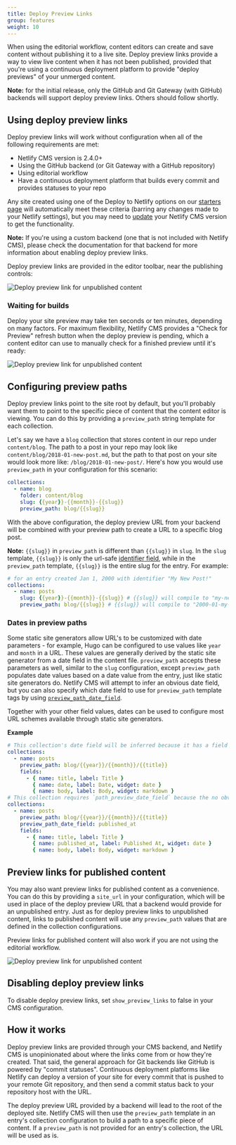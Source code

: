 ```yaml
---
title: Deploy Preview Links
group: features
weight: 10
---
```


When using the editorial workflow, content editors can create and save content without publishing it
to a live site. Deploy preview links provide a way to view live content when it has not been
published, provided that you're using a continuous deployment platform to provide "deploy previews"
of your unmerged content.

**Note:** for the initial release, only the GitHub and Git Gateway (with GitHub) backends will
support deploy preview links. Others should follow shortly.

## Using deploy preview links
Deploy preview links will work without configuration when all of the following requirements are met:

- Netlify CMS version is 2.4.0+
- Using the GitHub backend (or Git Gateway with a GitHub repository)
- Using editorial workflow
- Have a continuous deployment platform that builds every commit and provides statuses to your repo

Any site created using one of the Deploy to Netlify options on our [starters
page](../start-with-a-template) will automatically meet these criteria (barring any changes made to
your Netlify settings), but you may need to [update](../update-the-cms-version) your Netlify CMS version to get the
functionality.

**Note:** If you're using a custom backend (one that is not included with Netlify CMS), please check the
documentation for that backend for more information about enabling deploy preview links.

Deploy preview links are provided in the editor toolbar, near the publishing controls:

![Deploy preview link for unpublished content](/img/preview-link-unpublished.png)

### Waiting for builds
Deploy your site preview may take ten seconds or ten minutes, depending on many factors. For maximum
flexibility, Netlify CMS provides a "Check for Preview" refresh button when the deploy preview is
pending, which a content editor can use to manually check for a finished preview until it's ready:

![Deploy preview link for unpublished content](/img/preview-link-check.png)

## Configuring preview paths
Deploy preview links point to the site root by default, but you'll probably want them to point to
the specific piece of content that the content editor is viewing. You can do this by providing a
`preview_path` string template for each collection.

Let's say we have a `blog` collection that stores content in our repo under `content/blog`. The path
to a post in your repo may look like `content/blog/2018-01-new-post.md`, but the path to that post
on your site would look more like: `/blog/2018-01-new-post/`. Here's how you would use
`preview_path` in your configuration for this scenario:

```yaml
collections:
  - name: blog
    folder: content/blog
    slug: {{year}}-{{month}}-{{slug}}
    preview_path: blog/{{slug}}
```

With the above configuration, the deploy preview URL from your backend will be combined with your
preview path to create a URL to a specific blog post.

**Note:** `{{slug}}` in `preview_path` is different than `{{slug}}` in `slug`. In the `slug`
template, `{{slug}}` is only the url-safe [identifier
field](../configuration-options/#identifier_field), while in the `preview_path` template, `{{slug}}`
is the entire slug for the entry. For example:

```yaml
# for an entry created Jan 1, 2000 with identifier "My New Post!"
collections:
  - name: posts
    slug: {{year}}-{{month}}-{{slug}} # {{slug}} will compile to "my-new-post"
    preview_path: blog/{{slug}} # {{slug}} will compile to "2000-01-my-new-post"
```

### Dates in preview paths
Some static site generators allow URL's to be customized with date parameters - for example, Hugo
can be configured to use values like `year` and `month` in a URL. These values are generally derived
by the static site generator from a date field in the content file. `preview_path` accepts these
parameters as well, similar to the `slug` configuration, except `preview_path` populates date values
based on a date value from the entry, just like static site generators do. Netlify CMS will attempt
to infer an obvious date field, but you can also specify which date field to use for `preview_path`
template tags by using
[`preview_path_date_field`](../configuration-options/#preview_path_date_field).

Together with your other field values, dates can be used to configure most URL schemes available
through static site generators.

**Example**

```yaml
# This collection's date field will be inferred because it has a field named `"date"`
collections:
  - name: posts
    preview_path: blog/{{year}}/{{month}}/{{title}}
    fields:
      - { name: title, label: Title }
        { name: date, label: Date, widget: date }
        { name: body, label: Body, widget: markdown }
# This collection requires `path_preview_date_field` because the no obvious date field is available
collections:
  - name: posts
    preview_path: blog/{{year}}/{{month}}/{{title}}
    preview_path_date_field: published_at
    fields:
      - { name: title, label: Title }
        { name: published_at, label: Published At, widget: date }
        { name: body, label: Body, widget: markdown }
```

## Preview links for published content
You may also want preview links for published content as a convenience. You can do this by providing
a `site_url` in your configuration, which will be used in place of the deploy preview URL that a
backend would provide for an unpublished entry. Just as for deploy preview links to unpublished
content, links to published content will use any `preview_path` values that are defined in the
collection configurations.

Preview links for published content will also work if you are not using the editorial workflow.

![Deploy preview link for unpublished content](/img/preview-link-unpublished.png)

## Disabling deploy preview links
To disable deploy preview links, set `show_preview_links` to false in your CMS configuration.

## How it works
Deploy preview links are provided through your CMS backend, and Netlify CMS is unopinionated about
where the links come from or how they're created. That said, the general approach for Git backends
like GitHub is powered by "commit statuses". Continuous deployment platforms like Netlify can deploy
a version of your site for every commit that is pushed to your remote Git repository, and then send
a commit status back to your repository host with the URL.

The deploy preview URL provided by a backend will lead to the root of the deployed site. Netlify CMS
will then use the `preview_path` template in an entry's collection configuration to build a path to
a specific piece of content. If a `preview_path` is not provided for an entry's collection, the URL
will be used as is.
